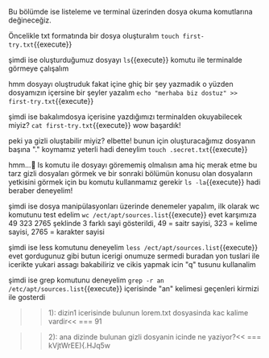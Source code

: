 Bu bölümde ise listeleme ve terminal üzerinden dosya okuma komutlarına değineceğiz.

Öncelikle txt formatında bir dosya oluşturalım `touch first-try.txt`{{execute}}

şimdi ise oluşturduğumuz dosyayı `ls`{{execute}} komutu ile terminalde görmeye çalışalım

hmm dosyayı oluştruduk fakat içine ghiç bir şey yazmadık o yüzden dosyamızın içersine bir şeyler yazalım `echo "merhaba biz dostuz" >> first-try.txt`{{execute}}

şimdi ise bakalımdosya içerisine yazdığımızı terminalden okuyabilecek miyiz? `cat first-try.txt`{{execute}} wow başardık!

peki ya gizli oluştabilir miyiz? elbette! bunun için oluşturacağımız dosyanın başına "." koymamız yeterli hadi deneylim `touch .secret.txt`{{execute}}

hmm...🧐 ls komutu ile dosyayı görememiş olmalısın ama hiç merak etme bu tarz gizli dosyaları görmek ve bir sonraki bölümün konusu olan dosyaların yetkisini görmek için bu komutu kullanmamız gerekir `ls -la`{{execute}} hadi beraber deneyelim!

şimdi ise dosya manipülasyonları üzerinde denemeler yapalım, ilk olarak wc komutunu test edelim `wc /ect/apt/sources.list`{{execute}} evet karşımıza 49 323 2765 şeklinde 3 farklı sayi gösterildi, 49 = saitr sayisi, 323 = kelime sayisi, 2765 = karakter sayisi

şimdi ise less komutunu deneyelim `less /ect/apt/sources.list`{{execute}} evet gordugunuz gibi butun icerigi onumuze sermedi buradan yon tuslari ile icerikte yukari assagı bakabiliriz ve cikis yapmak icin "q" tusunu kullanalim

şimdi ise grep komutunu deneyelim `grep -r an /etc/apt/sources.list`{{execute}} içerisinde "an" kelimesi geçenleri kirmizi ile gosterdi 

>>1): dizin1 icerisinde bulunun lorem.txt dosyasinda kac kalime vardir<<
=== 91

>>2): ana dizinde bulunan gizli dosyanin icinde ne yaziyor?<<
=== kVjtWrEE){.HJq5w
